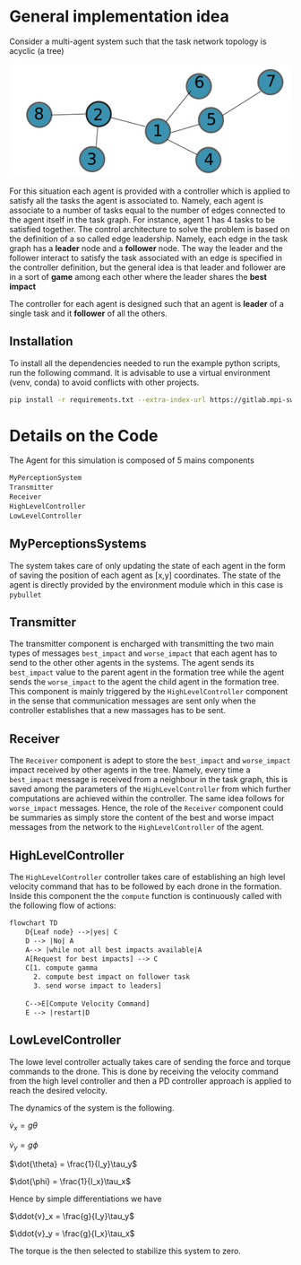 # General implementation idea

Consider a multi-agent system such that the task network topology is acyclic (a tree)

![alt text](assets/task_grap.png)

For this situation each agent is provided with a controller which is applied to satisfy all the tasks the agent is associated to. Namely, each agent is associate to a number of tasks equal to the number of edges connected to the agent itself in the task graph. For instance, agent 1 has 4 tasks to be satisfied together. The control architecture to solve the problem is based on the definition of a so called edge leadership. Namely, each edge in the task graph has a **leader** node and a **follower** node. The way the leader and the follower interact to satisfy the task associated with an edge is specified in the controller definition, but the general idea is that leader and follower are in a sort of **game** among each other where the leader shares the **best impact**


The controller for each agent is designed such that an agent is **leader** of a single task and it **follower** of all the others.


## Installation

To install all the dependencies needed to run the example python scripts, run the following command.
It is advisable to use a virtual environment (venv, conda) to avoid conflicts with other projects.

```bash
pip install -r requirements.txt --extra-index-url https://gitlab.mpi-sws.org/api/v4/projects/2668/packages/pypi/simple
```

# Details on the Code 

The Agent for this simulation is composed of 5 mains components 

```python
MyPerceptionSystem
Transmitter
Receiver
HighLevelController
LowLevelController
```

## MyPerceptionsSystems
The system takes care of only updating the state of each agent in the form of saving the position of each agent as [x,y] coordinates. The state of the agent is directly provided by the environment module which in this case is `pybullet`

## Transmitter
The transmitter component is encharged with transmitting the two main types of messages `best_impact` and `worse_impact` that each agent has to send to the other other agents in the systems. The agent sends its `best_impact` value to the parent agent in the formation tree while the agent sends the `worse_impact` to the agent the child agent in the formation tree. This component is mainly triggered by the `HighLevelController` component in the sense that communication messages are sent only when the controller establishes that a new massages has to be sent.

## Receiver
The `Receiver` component is adept to store the `best_impact` and `worse_impact` impact received by other agents in the tree. Namely, every time a `best_impact` message is received from a neighbour in the task graph, this is saved among the parameters of the `HighLevelController` from which further computations are achieved within the controller. The same idea follows for `worse_impact` messages. Hence, the role of the `Receiver` component could be summaries as simply store the content of the best and worse impact messages from the network to the `HighLevelController` of the agent. 

## HighLevelController

The `HighLevelController` controller takes care of establishing an high level velocity command that has to be followed by each drone in the formation. Inside this component the the `compute` function is continuously called with the following flow of actions:


```mermaid
flowchart TD
    D{Leaf node} -->|yes| C
    D --> |No| A
    A--> |while not all best impacts available|A
    A[Request for best impacts] --> C
    C[1. compute gamma
      2. compute best impact on follower task
      3. send worse impact to leaders]

    C-->E[Compute Velocity Command]
    E --> |restart|D
```

## LowLevelController
The lowe level controller actually takes care of sending the force and torque commands to the drone. This is done by receiving the velocity command from the high level controller and then a PD controller approach is applied to reach the desired velocity.

The dynamics of the system is the following. 

$\dot{v}_x = g\theta$

$\dot{v}_y = g\phi$

$\dot{\theta} = \frac{1}{I_y}\tau_y$

$\dot{\phi} = \frac{1}{I_x}\tau_x$


Hence by simple differentiations we have 

$\ddot{v}_x = \frac{g}{I_y}\tau_y$

$\ddot{v}_y = \frac{g}{I_x}\tau_x$

The torque is the then selected to stabilize this system to zero.
